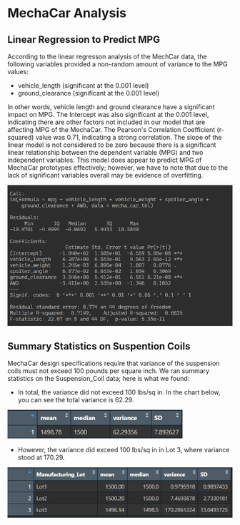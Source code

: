 # MechaCar Analysis

## Linear Regression to Predict MPG

According to the linear regresson analysis of the MechCar data, the following variables provided a non-random amount of variance to the MPG values:

* vehicle_length (significant at the 0.001 level)
* ground_clearance (significant at the 0.001 level)

In other words, vehicle length and ground clearance have a significant impact on MPG. The Intercept was also significant at the 0.001 level, indicating there are other factors not included in our model that are affecting MPG of the MechaCar. The Pearson's Correlation Coefficient (r-squared) value was 0.71, indicating a strong correlation. The slope of the linear model is not considered to be zero because there is a significant linear relationship between the dependent variable (MPG) and two independent variables. This model does appear to predict MPG of MechaCar prototypes effectively; however, we have to note that due to the lack of significant variables overall may be evidence of overfitting. 

![Linear Regression Model Output](challenge/resources/linear_regression_output.png)




## Summary Statistics on Suspention Coils

MechaCar design specifications require that variance of the suspension coils must not exceed 100 pounds per square inch. We ran summary statistics on the Suspension_Coil data; here is what we found:

* In total, the variance did not exceed 100 lbs/sq in. In the chart below, you can see the total variance is 62.29.

![Summary Stats for All Suspension Coils](challenge/resources/total_summary.png)

* However, the variance did exceed 100 lbs/sq in in Lot 3, where variance stood at 170.29.

![Lot Summary Stats](challenge/resources/lot_summary.png)



